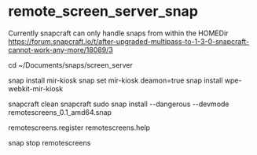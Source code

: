 # remote_screen_server_snap

Currently snapcraft can only handle snaps from within the HOMEDir
https://forum.snapcraft.io/t/after-upgraded-multipass-to-1-3-0-snapcraft-cannot-work-any-more/18089/3

cd ~/Documents/snaps/screen_server

snap install mir-kiosk
snap set mir-kiosk deamon=true
snap install wpe-webkit-mir-kiosk

snapcraft clean
snapcraft
sudo snap install --dangerous --devmode remotescreens_0.1_amd64.snap

remotescreens.register
remotescreens.help

snap stop remotescreens
